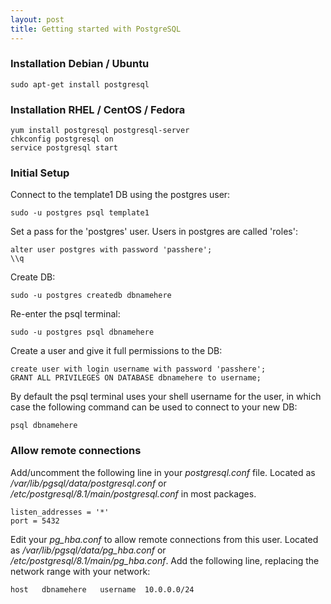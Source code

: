 ```yaml
---
layout: post 
title: Getting started with PostgreSQL
---
```


### Installation Debian / Ubuntu

    sudo apt-get install postgresql

### Installation RHEL / CentOS / Fedora

    yum install postgresql postgresql-server
    chkconfig postgresql on
    service postgresql start

### Initial Setup

Connect to the template1 DB using the postgres user:

    sudo -u postgres psql template1

Set a pass for the \'postgres\' user. Users in postgres are called
\'roles\':

    alter user postgres with password 'passhere';
    \\q

Create DB:

    sudo -u postgres createdb dbnamehere

Re-enter the psql terminal:

    sudo -u postgres psql dbnamehere

Create a user and give it full permissions to the DB:

    create user with login username with password 'passhere';
    GRANT ALL PRIVILEGES ON DATABASE dbnamehere to username;

By default the psql terminal uses your shell username for the user, in
which case the following command can be used to connect to your new DB:

    psql dbnamehere

### Allow remote connections

Add/uncomment the following line in your *postgresql.conf* file. Located
as */var/lib/pgsql/data/postgresql.conf* or
*/etc/postgresql/8.1/main/postgresql.conf* in most packages.

    listen_addresses = '*'
    port = 5432

Edit your *pg\_hba.conf* to allow remote connections from this user.
Located as */var/lib/pgsql/data/pg\_hba.conf* or
*/etc/postgresql/8.1/main/pg\_hba.conf*. Add the following line,
replacing the network range with your network:

    host   dbnamehere   username  10.0.0.0/24
